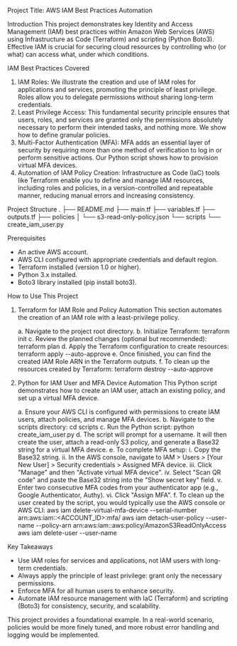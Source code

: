 Project Title: AWS IAM Best Practices Automation

Introduction
This project demonstrates key Identity and Access Management (IAM) best practices within Amazon Web Services (AWS) using Infrastructure as Code (Terraform) and scripting (Python Boto3). Effective IAM is crucial for securing cloud resources by controlling who (or what) can access what, under which conditions.

IAM Best Practices Covered
1.  IAM Roles: We illustrate the creation and use of IAM roles for applications and services, promoting the principle of least privilege. Roles allow you to delegate permissions without sharing long-term credentials.
2.  Least Privilege Access: This fundamental security principle ensures that users, roles, and services are granted only the permissions absolutely necessary to perform their intended tasks, and nothing more. We show how to define granular policies.
3.  Multi-Factor Authentication (MFA): MFA adds an essential layer of security by requiring more than one method of verification to log in or perform sensitive actions. Our Python script shows how to provision virtual MFA devices.
4.  Automation of IAM Policy Creation: Infrastructure as Code (IaC) tools like Terraform enable you to define and manage IAM resources, including roles and policies, in a version-controlled and repeatable manner, reducing manual errors and increasing consistency.

Project Structure
.
├── README.md
├── main.tf
├── variables.tf
├── outputs.tf
├── policies
│   └── s3-read-only-policy.json
└── scripts
    └── create_iam_user.py

Prerequisites
*   An active AWS account.
*   AWS CLI configured with appropriate credentials and default region.
*   Terraform installed (version 1.0 or higher).
*   Python 3.x installed.
*   Boto3 library installed (pip install boto3).

How to Use This Project

1.  Terraform for IAM Role and Policy Automation
    This section automates the creation of an IAM role with a least-privilege policy.

    a.  Navigate to the project root directory.
    b.  Initialize Terraform:
        terraform init
    c.  Review the planned changes (optional but recommended):
        terraform plan
    d.  Apply the Terraform configuration to create resources:
        terraform apply --auto-approve
    e.  Once finished, you can find the created IAM Role ARN in the Terraform outputs.
    f.  To clean up the resources created by Terraform:
        terraform destroy --auto-approve

2.  Python for IAM User and MFA Device Automation
    This Python script demonstrates how to create an IAM user, attach an existing policy, and set up a virtual MFA device.

    a.  Ensure your AWS CLI is configured with permissions to create IAM users, attach policies, and manage MFA devices.
    b.  Navigate to the scripts directory:
        cd scripts
    c.  Run the Python script:
        python create_iam_user.py
    d.  The script will prompt for a username. It will then create the user, attach a read-only S3 policy, and generate a Base32 string for a virtual MFA device.
    e.  To complete MFA setup:
        i.  Copy the Base32 string.
        ii. In the AWS console, navigate to IAM > Users > [Your New User] > Security credentials > Assigned MFA device.
        iii. Click "Manage" and then "Activate virtual MFA device".
        iv. Select "Scan QR code" and paste the Base32 string into the "Show secret key" field.
        v. Enter two consecutive MFA codes from your authenticator app (e.g., Google Authenticator, Authy).
        vi. Click "Assign MFA".
    f.  To clean up the user created by the script, you would typically use the AWS console or AWS CLI:
        aws iam delete-virtual-mfa-device --serial-number arn:aws:iam::<ACCOUNT_ID>:mfa/<USERNAME>
        aws iam detach-user-policy --user-name <USERNAME> --policy-arn arn:aws:iam::aws:policy/AmazonS3ReadOnlyAccess
        aws iam delete-user --user-name <USERNAME>

Key Takeaways
*   Use IAM roles for services and applications, not IAM users with long-term credentials.
*   Always apply the principle of least privilege: grant only the necessary permissions.
*   Enforce MFA for all human users to enhance security.
*   Automate IAM resource management with IaC (Terraform) and scripting (Boto3) for consistency, security, and scalability.

This project provides a foundational example. In a real-world scenario, policies would be more finely tuned, and more robust error handling and logging would be implemented.